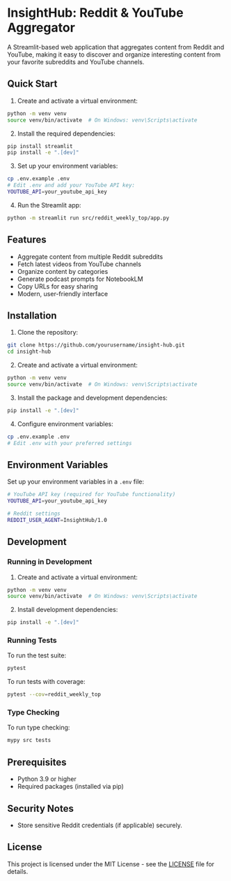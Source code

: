 # InsightHub: Reddit & YouTube Aggregator

A Streamlit-based web application that aggregates content from Reddit and YouTube, making it easy to discover and organize interesting content from your favorite subreddits and YouTube channels.

## Quick Start

1. Create and activate a virtual environment:
```bash
python -m venv venv
source venv/bin/activate  # On Windows: venv\Scripts\activate
```

2. Install the required dependencies:
```bash
pip install streamlit
pip install -e ".[dev]"
```

3. Set up your environment variables:
```bash
cp .env.example .env
# Edit .env and add your YouTube API key:
YOUTUBE_API=your_youtube_api_key
```

4. Run the Streamlit app:
```bash
python -m streamlit run src/reddit_weekly_top/app.py
```

## Features

- Aggregate content from multiple Reddit subreddits
- Fetch latest videos from YouTube channels
- Organize content by categories
- Generate podcast prompts for NotebookLM
- Copy URLs for easy sharing
- Modern, user-friendly interface

## Installation

1. Clone the repository:
```bash
git clone https://github.com/yourusername/insight-hub.git
cd insight-hub
```

2. Create and activate a virtual environment:
```bash
python -m venv venv
source venv/bin/activate  # On Windows: venv\Scripts\activate
```

3. Install the package and development dependencies:
```bash
pip install -e ".[dev]"
```

4. Configure environment variables:
```bash
cp .env.example .env
# Edit .env with your preferred settings
```

## Environment Variables

Set up your environment variables in a `.env` file:

```bash
# YouTube API key (required for YouTube functionality)
YOUTUBE_API=your_youtube_api_key

# Reddit settings
REDDIT_USER_AGENT=InsightHub/1.0
```

## Development

### Running in Development

1. Create and activate a virtual environment:
```bash
python -m venv venv
source venv/bin/activate  # On Windows: venv\Scripts\activate
```

2. Install development dependencies:
```bash
pip install -e ".[dev]"
```

### Running Tests

To run the test suite:
```bash
pytest
```

To run tests with coverage:
```bash
pytest --cov=reddit_weekly_top
```

### Type Checking

To run type checking:
```bash
mypy src tests
```

## Prerequisites

- Python 3.9 or higher
- Required packages (installed via pip)

## Security Notes

- Store sensitive Reddit credentials (if applicable) securely.

## License

This project is licensed under the MIT License - see the [LICENSE](LICENSE) file for details.